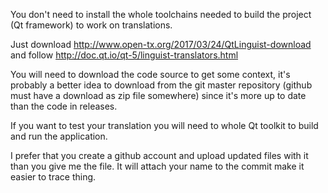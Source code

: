 You don't need to install the whole toolchains needed to build the project (Qt framework) to work on translations.

Just download http://www.open-tx.org/2017/03/24/QtLinguist-download 
and follow http://doc.qt.io/qt-5/linguist-translators.html

You will need to download the code source to get some context, 
it's probably a better idea to download from the git master repository (github must have a download as zip file somewhere)
since it's more up to date than the code in releases.

If you want to test your translation you will need to whole Qt toolkit to build and run the application.

I prefer that you create a github account and upload updated files with it than you give me the file. It will attach your name to the commit
make it easier to trace thing.
